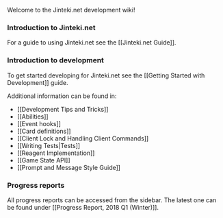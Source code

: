 Welcome to the Jinteki.net development wiki!

### Introduction to Jinteki.net

For a guide to using Jinteki.net see the [[Jinteki.net Guide]].

### Introduction to development

To get started developing for Jinteki.net see the [[Getting Started with Development]] guide.

Additional information can be found in:
* [[Development Tips and Tricks]]
* [[Abilities]]
* [[Event hooks]]
* [[Card definitions]]
* [[Client Lock and Handling Client Commands]]
* [[Writing Tests|Tests]]
* [[Reagent Implementation]]
* [[Game State API]]
* [[Prompt and Message Style Guide]]

### Progress reports

All progress reports can be accessed from the sidebar. The latest one can be found under [[Progress Report, 2018 Q1 (Winter)]].